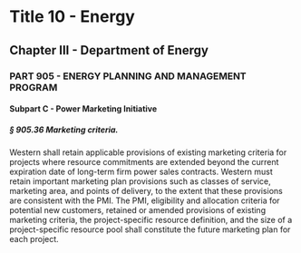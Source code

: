 
# Title 10 - Energy
## Chapter III - Department of Energy
### PART 905 - ENERGY PLANNING AND MANAGEMENT PROGRAM
#### Subpart C - Power Marketing Initiative
##### § 905.36 Marketing criteria.

Western shall retain applicable provisions of existing marketing criteria for projects where resource commitments are extended beyond the current expiration date of long-term firm power sales contracts. Western must retain important marketing plan provisions such as classes of service, marketing area, and points of delivery, to the extent that these provisions are consistent with the PMI. The PMI, eligibility and allocation criteria for potential new customers, retained or amended provisions of existing marketing criteria, the project-specific resource definition, and the size of a project-specific resource pool shall constitute the future marketing plan for each project.
